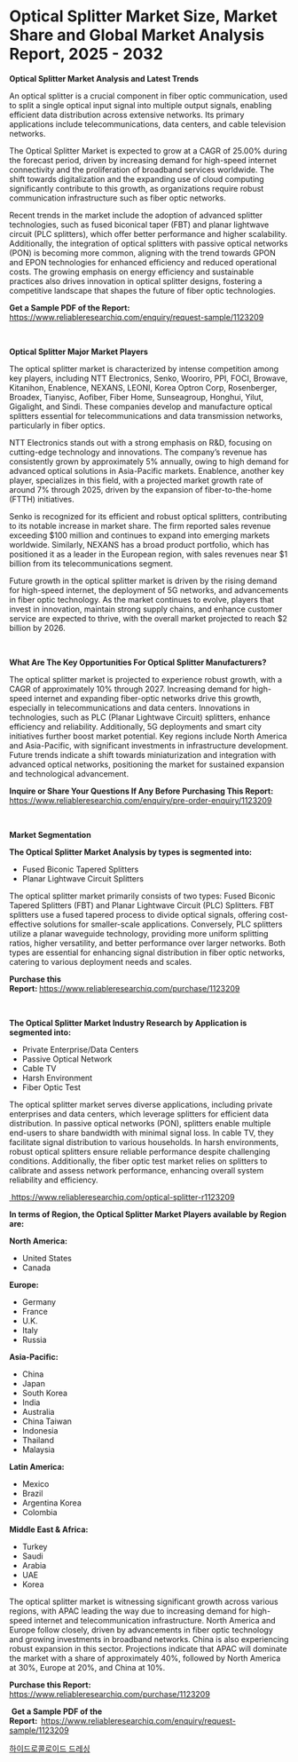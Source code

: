 <p><h1>Optical Splitter Market Size, Market Share and Global Market Analysis Report, 2025 - 2032</h1></p><p><strong>Optical Splitter Market Analysis and Latest Trends</strong></p>
<p><p>An optical splitter is a crucial component in fiber optic communication, used to split a single optical input signal into multiple output signals, enabling efficient data distribution across extensive networks. Its primary applications include telecommunications, data centers, and cable television networks.</p><p>The Optical Splitter Market is expected to grow at a CAGR of 25.00% during the forecast period, driven by increasing demand for high-speed internet connectivity and the proliferation of broadband services worldwide. The shift towards digitalization and the expanding use of cloud computing significantly contribute to this growth, as organizations require robust communication infrastructure such as fiber optic networks.</p><p>Recent trends in the market include the adoption of advanced splitter technologies, such as fused biconical taper (FBT) and planar lightwave circuit (PLC splitters), which offer better performance and higher scalability. Additionally, the integration of optical splitters with passive optical networks (PON) is becoming more common, aligning with the trend towards GPON and EPON technologies for enhanced efficiency and reduced operational costs. The growing emphasis on energy efficiency and sustainable practices also drives innovation in optical splitter designs, fostering a competitive landscape that shapes the future of fiber optic technologies.</p></p>
<p><strong>Get a Sample PDF of the Report:&nbsp;</strong> <a href="https://www.reliableresearchiq.com/enquiry/request-sample/1123209?utm_campaign=123&utm_medium=2&utm_source=Github&utm_content=ia&utm_term=16022025&utm_id=optical-splitter">https://www.reliableresearchiq.com/enquiry/request-sample/1123209</a></p>
<p>&nbsp;</p>
<p><strong>Optical Splitter Major Market Players</strong></p>
<p><p>The optical splitter market is characterized by intense competition among key players, including NTT Electronics, Senko, Wooriro, PPI, FOCI, Browave, Kitanihon, Enablence, NEXANS, LEONI, Korea Optron Corp, Rosenberger, Broadex, Tianyisc, Aofiber, Fiber Home, Sunseagroup, Honghui, Yilut, Gigalight, and Sindi. These companies develop and manufacture optical splitters essential for telecommunications and data transmission networks, particularly in fiber optics.</p><p>NTT Electronics stands out with a strong emphasis on R&D, focusing on cutting-edge technology and innovations. The company’s revenue has consistently grown by approximately 5% annually, owing to high demand for advanced optical solutions in Asia-Pacific markets. Enablence, another key player, specializes in this field, with a projected market growth rate of around 7% through 2025, driven by the expansion of fiber-to-the-home (FTTH) initiatives.</p><p>Senko is recognized for its efficient and robust optical splitters, contributing to its notable increase in market share. The firm reported sales revenue exceeding $100 million and continues to expand into emerging markets worldwide. Similarly, NEXANS has a broad product portfolio, which has positioned it as a leader in the European region, with sales revenues near $1 billion from its telecommunications segment.</p><p>Future growth in the optical splitter market is driven by the rising demand for high-speed internet, the deployment of 5G networks, and advancements in fiber optic technology. As the market continues to evolve, players that invest in innovation, maintain strong supply chains, and enhance customer service are expected to thrive, with the overall market projected to reach $2 billion by 2026.</p></p>
<p>&nbsp;</p>
<p><strong>What Are The Key Opportunities For Optical Splitter Manufacturers?</strong></p>
<p><p>The optical splitter market is projected to experience robust growth, with a CAGR of approximately 10% through 2027. Increasing demand for high-speed internet and expanding fiber-optic networks drive this growth, especially in telecommunications and data centers. Innovations in technologies, such as PLC (Planar Lightwave Circuit) splitters, enhance efficiency and reliability. Additionally, 5G deployments and smart city initiatives further boost market potential. Key regions include North America and Asia-Pacific, with significant investments in infrastructure development. Future trends indicate a shift towards miniaturization and integration with advanced optical networks, positioning the market for sustained expansion and technological advancement.</p></p>
<p><strong>Inquire or Share Your Questions If Any Before Purchasing This Report:</strong> <a href="https://www.reliableresearchiq.com/enquiry/pre-order-enquiry/1123209?utm_campaign=123&utm_medium=2&utm_source=Github&utm_content=ia&utm_term=16022025&utm_id=optical-splitter">https://www.reliableresearchiq.com/enquiry/pre-order-enquiry/1123209</a></p>
<p>&nbsp;</p>
<p><strong>Market Segmentation</strong></p>
<p><strong>The Optical Splitter Market Analysis by types is segmented into:</strong></p>
<p><ul><li>Fused Biconic Tapered Splitters</li><li>Planar Lightwave Circuit Splitters</li></ul></p>
<p><p>The optical splitter market primarily consists of two types: Fused Biconic Tapered Splitters (FBT) and Planar Lightwave Circuit (PLC) Splitters. FBT splitters use a fused tapered process to divide optical signals, offering cost-effective solutions for smaller-scale applications. Conversely, PLC splitters utilize a planar waveguide technology, providing more uniform splitting ratios, higher versatility, and better performance over larger networks. Both types are essential for enhancing signal distribution in fiber optic networks, catering to various deployment needs and scales.</p></p>
<p><strong>Purchase this Report:&nbsp;</strong><a href="https://www.reliableresearchiq.com/purchase/1123209?utm_campaign=123&utm_medium=2&utm_source=Github&utm_content=ia&utm_term=16022025&utm_id=optical-splitter">https://www.reliableresearchiq.com/purchase/1123209</a></p>
<p>&nbsp;</p>
<p><strong>The Optical Splitter Market Industry Research by Application is segmented into:</strong></p>
<p><ul><li>Private Enterprise/Data Centers</li><li>Passive Optical Network</li><li>Cable TV</li><li>Harsh Environment</li><li>Fiber Optic Test</li></ul></p>
<p><p>The optical splitter market serves diverse applications, including private enterprises and data centers, which leverage splitters for efficient data distribution. In passive optical networks (PON), splitters enable multiple end-users to share bandwidth with minimal signal loss. In cable TV, they facilitate signal distribution to various households. In harsh environments, robust optical splitters ensure reliable performance despite challenging conditions. Additionally, the fiber optic test market relies on splitters to calibrate and assess network performance, enhancing overall system reliability and efficiency.</p></p>
<p><a href="https://www.reliableresearchiq.com/optical-splitter-r1123209?utm_campaign=123&utm_medium=2&utm_source=Github&utm_content=ia&utm_term=16022025&utm_id=optical-splitter">&nbsp;https://www.reliableresearchiq.com/optical-splitter-r1123209</a></p>
<p><strong>In terms of Region, the Optical Splitter Market Players available by Region are:</strong></p>
<p>
    <p> <strong> North America: </strong>
        <ul>
            <li>United States</li>
            <li>Canada</li>
        </ul>
        </p> 
    <p> <strong> Europe: </strong>
        <ul>
            <li>Germany</li>
            <li>France</li>
            <li>U.K.</li>
            <li>Italy</li>
            <li>Russia</li>
        </ul>
        </p> 
    <p> <strong> Asia-Pacific: </strong>
        <ul>
            <li>China</li>
            <li>Japan</li>
            <li>South Korea</li>
            <li>India</li>
            <li>Australia</li>
            <li>China Taiwan</li>
            <li>Indonesia</li>
            <li>Thailand</li>
            <li>Malaysia</li>
        </ul>
        </p> 
    <p> <strong> Latin America: </strong>
        <ul>
            <li>Mexico</li>
            <li>Brazil</li>
            <li>Argentina Korea</li>
            <li>Colombia</li>
        </ul>
        </p> 
    <p> <strong> Middle East & Africa: </strong>
        <ul>
            <li>Turkey</li>
            <li>Saudi</li>
            <li>Arabia</li>
            <li>UAE</li>
            <li>Korea</li>
        </ul>
    </p>
    </p>
<p><p>The optical splitter market is witnessing significant growth across various regions, with APAC leading the way due to increasing demand for high-speed internet and telecommunication infrastructure. North America and Europe follow closely, driven by advancements in fiber optic technology and growing investments in broadband networks. China is also experiencing robust expansion in this sector. Projections indicate that APAC will dominate the market with a share of approximately 40%, followed by North America at 30%, Europe at 20%, and China at 10%.</p></p>
<p><strong>Purchase this Report: </strong><a href="https://www.reliableresearchiq.com/purchase/1123209?utm_campaign=123&utm_medium=2&utm_source=Github&utm_content=ia&utm_term=16022025&utm_id=optical-splitter">https://www.reliableresearchiq.com/purchase/1123209</a></p>
<p>&nbsp;<strong>Get a Sample PDF of the Report:&nbsp;&nbsp;</strong><a href="https://www.reliableresearchiq.com/enquiry/request-sample/1123209?utm_campaign=123&utm_medium=2&utm_source=Github&utm_content=ia&utm_term=16022025&utm_id=optical-splitter">https://www.reliableresearchiq.com/enquiry/request-sample/1123209</a></p>
<p><strong></strong></p>
<p><p><a href="https://github.com/laholand/Market-Research-Report-List-7/blob/main/504247237283.md?utm_campaign=123&utm_medium=2&utm_source=Github&utm_content=ia&utm_term=16022025&utm_id=optical-splitter">하이드로콜로이드 드레싱</a></p></p>